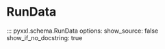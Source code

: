 # RunData

::: pyxxl.schema.RunData
    options:
        show_source: false
        show_if_no_docstring: true
